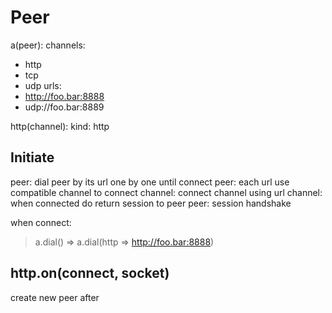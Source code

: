 # Peer

a(peer):
  channels:
  - http
  - tcp
  - udp
  urls:
  - http://foo.bar:8888
  - udp://foo.bar:8889

http(channel):
  kind: http

## Initiate

peer:    dial peer by its url one by one until connect
peer:    each url use compatible channel to connect
channel: connect channel using url
channel: when connected do return session to peer
peer: session handshake

when connect:


> a.dial() => a.dial(http => http://foo.bar:8888)


## http.on(connect, socket)

create new peer after

